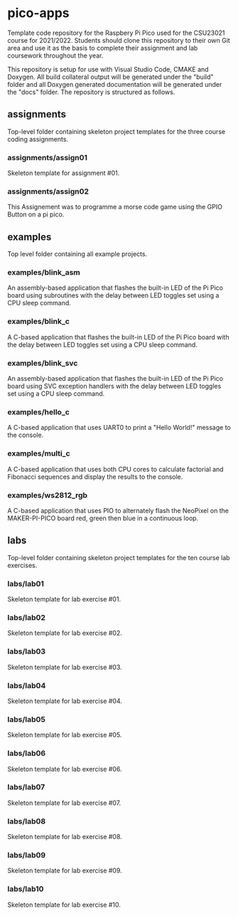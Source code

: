 # pico-apps

Template code repository for the Raspbery Pi Pico used for the CSU23021 course for 2021/2022. Students should clone this repository to their own Git area and use it as the basis to complete their assignment and lab coursework throughout the year.

This repository is setup for use with Visual Studio Code, CMAKE and Doxygen. All build collateral output will be generated under the "build" folder and all Doxygen generated documentation will be generated under the "docs" folder. The repository is structured as follows.

## assignments

Top-level folder containing skeleton project templates for the three course coding assignments.

### assignments/assign01

Skeleton template for assignment #01.

### assignments/assign02

This Assignement was to programme a morse code game using the GPIO Button on a pi pico. 

## examples

Top level folder containing all example projects.

### examples/blink_asm

An assembly-based application that flashes the built-in LED of the Pi Pico board using subroutines with the delay between LED toggles set using a CPU sleep command.

### examples/blink_c

A C-based application that flashes the built-in LED of the Pi Pico board with the delay between LED toggles set using a CPU sleep command.

### examples/blink_svc

An assembly-based application that flashes the built-in LED of the Pi Pico board using SVC exception handlers with the delay between LED toggles set using a CPU sleep command.

### examples/hello_c

A C-based application that uses UART0 to print a "Hello World!" message to the console.

### examples/multi_c

A C-based application that uses both CPU cores to calculate factorial and Fibonacci sequences and display the results to the console.

### examples/ws2812_rgb

A C-based application that uses PIO to alternately flash the NeoPixel on the MAKER-PI-PICO board red, green then blue in a continuous loop.

## labs

Top-level folder containing skeleton project templates for the ten course lab exercises.

### labs/lab01

Skeleton template for lab exercise #01.

### labs/lab02

Skeleton template for lab exercise #02.

### labs/lab03

Skeleton template for lab exercise #03.

### labs/lab04

Skeleton template for lab exercise #04.

### labs/lab05

Skeleton template for lab exercise #05.

### labs/lab06

Skeleton template for lab exercise #06.

### labs/lab07

Skeleton template for lab exercise #07.

### labs/lab08

Skeleton template for lab exercise #08.

### labs/lab09

Skeleton template for lab exercise #09.

### labs/lab10

Skeleton template for lab exercise #10.
